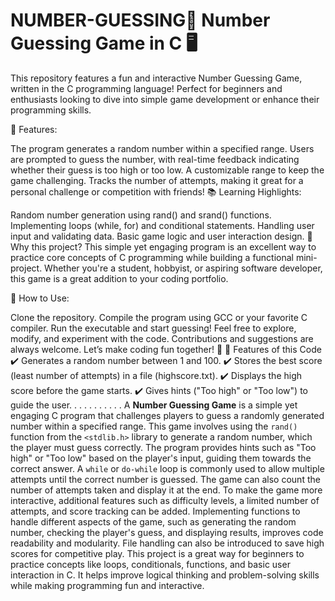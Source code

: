 # NUMBER-GUESSING🎯 Number Guessing Game in C 🖥️

This repository features a fun and interactive Number Guessing Game, written in the C programming language! Perfect for beginners and enthusiasts looking to dive into simple game development or enhance their programming skills.

📌 Features:

The program generates a random number within a specified range.
Users are prompted to guess the number, with real-time feedback indicating whether their guess is too high or too low.
A customizable range to keep the game challenging.
Tracks the number of attempts, making it great for a personal challenge or competition with friends!
📚 Learning Highlights:

Random number generation using rand() and srand() functions.
Implementing loops (while, for) and conditional statements.
Handling user input and validating data.
Basic game logic and user interaction design.
🚀 Why this project?
This simple yet engaging program is an excellent way to practice core concepts of C programming while building a functional mini-project. Whether you're a student, hobbyist, or aspiring software developer, this game is a great addition to your coding portfolio.

🔧 How to Use: 

Clone the repository.
Compile the program using GCC or your favorite C compiler.
Run the executable and start guessing!
Feel free to explore, modify, and experiment with the code. Contributions and suggestions are always welcome. Let’s make coding fun together! 🌟
📌 Features of this Code
✔️ Generates a random number between 1 and 100.
✔️ Stores the best score (least number of attempts) in a file (highscore.txt).
✔️ Displays the high score before the game starts.
✔️ Gives hints ("Too high" or "Too low") to guide the user.
.
.
.
.
.
.
.
.
.
.
A **Number Guessing Game** is a simple yet engaging C program that challenges players to guess a randomly generated number within a specified range. This game involves using the `rand()` function from the `<stdlib.h>` library to generate a random number, which the player must guess correctly. The program provides hints such as "Too high" or "Too low" based on the player's input, guiding them towards the correct answer. A `while` or `do-while` loop is commonly used to allow multiple attempts until the correct number is guessed. The game can also count the number of attempts taken and display it at the end. To make the game more interactive, additional features such as difficulty levels, a limited number of attempts, and score tracking can be added. Implementing functions to handle different aspects of the game, such as generating the random number, checking the player's guess, and displaying results, improves code readability and modularity. File handling can also be introduced to save high scores for competitive play. This project is a great way for beginners to practice concepts like loops, conditionals, functions, and basic user interaction in C. It helps improve logical thinking and problem-solving skills while making programming fun and interactive.
